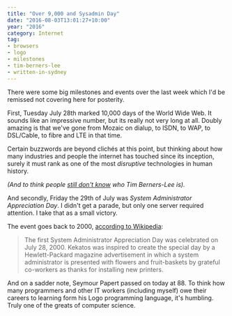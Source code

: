 ```yaml
---
title: "Over 9,000 and Sysadmin Day"
date: "2016-08-03T13:01:27+10:00"
year: "2016"
category: Internet
tag:
- browsers
- logo
- milestones
- tim-berners-lee
- written-in-sydney
---
```

There were some big milestones and events over the last week which I'd be remissed not covering here for posterity.

First, Tuesday July 28th marked 10,000 days of the World Wide Web. It sounds like an impressive number, but its really not very long at all. Doubly amazing is that we've gone from Mozaic on dialup, to ISDN, to WAP, to DSL/Cable, to fibre and LTE in that time.

Certain buzzwords are beyond clichés at this point, but thinking about how many industries and people the internet has touched since its inception, surely it must rank as one of the most *disruptive* technologies in human history.

<p style="font-style:italic;">(And to think people <a href="http://allthingsd.com/20120727/nbcs-today-show-has-been-ignorant-about-tech-since-long-before-the-olympics/">still don't know</a> who Tim Berners-Lee is).</p>

And secondly, Friday the 29th of July was *System Administrator Appreciation Day*. I didn't get a parade, but only one server required attention. I take that as a small victory.

The event goes back to 2000, [according to Wikipedia]:

> The first System Administrator Appreciation Day was celebrated on July 28, 2000. Kekatos was inspired to create the special day by a Hewlett-Packard magazine advertisement in which a system administrator is presented with flowers and fruit-baskets by grateful co-workers as thanks for installing new printers.

And on a sadder note, Seymour Papert passed on today at 88. To think how many programmers and other IT workers (including myself) owe their careers to learning form his Logo programming language, it's humbling. Truly one of the greats of computer science.

[according to Wikipedia]: https://en.wikipedia.org/wiki/System_Administrator_Appreciation_Day

